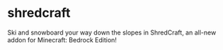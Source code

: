 # shredcraft
Ski and snowboard your way down the slopes in ShredCraft, an all-new addon for Minecraft: Bedrock Edition!
